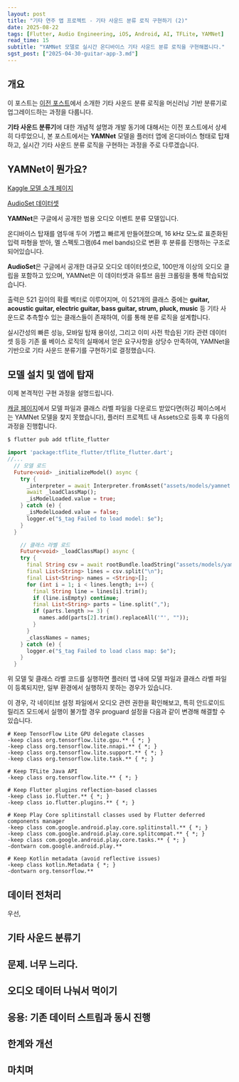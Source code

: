 ```yaml
---
layout: post
title: "기타 연주 앱 프로젝트 - 기타 사운드 분류 로직 구현하기 (2)"
date: 2025-08-22
tags: [Flutter, Audio Engineering, iOS, Android, AI, TFLite, YAMNet]
read_time: 15
subtitle: "YAMNet 모델로 실시간 온디바이스 기타 사운드 분류 로직을 구현해봅니다."
sgst_post: ["2025-04-30-guitar-app-3.md"]
---
```


## 개요

이 포스트는 [이전 포스트](https://dc143cdev.github.io/guitar-app-3/)에서 소개한 기타 사운드 분류 로직을 머신러닝 기반 분류기로 업그레이드하는 과정을 다룹니다.

**기타 사운드 분류기**에 대한 개념적 설명과 개발 동기에 대해서는 이전 포스트에서 상세히 다루었으니, 본 포스트에서는 **YAMNet** 모델을 플러터 앱에 온디바이스 형태로 탑재하고, 실시간 기타 사운드 분류 로직을 구현하는 과정을 주로 다루겠습니다.


## YAMNet이 뭔가요?

[Kaggle 모델 소개 페이지](https://www.kaggle.com/models/google/yamnet)

[AudioSet 데이터셋](https://research.google.com/audioset/index.html)

**YAMNet**은 구글에서 공개한 범용 오디오 이벤트 분류 모델입니다.

온디바이스 탑재를 염두애 두어 가볍고 빠르게 만들어졌으며, 16 kHz 모노로 표준화된 입력 파형을 받아, 멜 스펙토그램(64 mel bands)으로 변환 후 분류를 진행하는 구조로 되어있습니다.

**AudioSet**은 구글에서 공개한 대규모 오디오 데이터셋으로, 100만개 이상의 오디오 클립을 포함하고 있으며, YAMNet은 이 데이터셋과 유튜브 음원 크롤링을 통해 학습되었습니다.

출력은 521 길이의 확률 벡터로 이루어지며, 이 521개의 클래스 중에는 **guitar, acoustic guitar, electric guitar, bass guitar, strum, pluck, music** 등 기타 사운드로 추측할수 있는 클래스들이 존재하여, 이를 통해 분류 로직을 설계합니다.

실시간성의 빠른 성능, 모바일 탑재 용이성, 그리고 이미 사전 학습된 기타 관련 데이터셋 등등 기존 룰 베이스 로직의 실패에서 얻은 요구사항을 상당수 만족하여, YAMNet을 기반으로 기타 사운드 분류기를 구현하기로 결정했습니다.

## 모델 설치 및 앱에 탑재

이제 본격적인 구현 과정을 설명드립니다.

[캐글 페이지](https://www.kaggle.com/models/google/yamnet)에서 모델 파일과 클래스 라벨 파일을 다운로드 받았다면(허깅 페이스에서는 YAMNet 모델을 찾지 못했습니다), 플러터 프로젝트 내 Assets으로 등록 후 다음의 과정을 진행합니다.

~~~bash
$ flutter pub add tflite_flutter
~~~

~~~dart
import 'package:tflite_flutter/tflite_flutter.dart';
//...
  // 모델 로드
  Future<void> _initializeModel() async {
    try {
      _interpreter = await Interpreter.fromAsset("assets/models/yamnet.tflite");
      await _loadClassMap();
      _isModelLoaded.value = true;
    } catch (e) {
      _isModelLoaded.value = false;
      logger.e("$_tag Failed to load model: $e");
    }
  }

    // 클래스 라벨 로드
    Future<void> _loadClassMap() async {
    try {
      final String csv = await rootBundle.loadString("assets/models/yamnet_class_map.csv");
      final List<String> lines = csv.split("\n");
      final List<String> names = <String>[];
      for (int i = 1; i < lines.length; i++) {
        final String line = lines[i].trim();
        if (line.isEmpty) continue;
        final List<String> parts = line.split(",");
        if (parts.length >= 3) {
          names.add(parts[2].trim().replaceAll('"', ""));
        }
      }
      _classNames = names;
    } catch (e) {
      logger.e("$_tag Failed to load class map: $e");
    }
  }
~~~

위 모델 및 클래스 라벨 코드를 실행하면 플러터 앱 내에 모델 파일과 클래스 라벨 파일이 등록되지만, 일부 환경에서 실행하지 못하는 경우가 있습니다.

이 경우, 각 네이티브 설정 파일에서 오디오 관련 권한을 확인해보고, 특히 안드로이드 릴리즈 모드에서 실행이 불가할 경우 proguard 설정을 다음과 같이 변경해 해결할 수 있습니다.

~~~
# Keep TensorFlow Lite GPU delegate classes
-keep class org.tensorflow.lite.gpu.** { *; }
-keep class org.tensorflow.lite.nnapi.** { *; }
-keep class org.tensorflow.lite.support.** { *; }
-keep class org.tensorflow.lite.task.** { *; }

# Keep TFLite Java API
-keep class org.tensorflow.lite.** { *; }

# Keep Flutter plugins reflection-based classes
-keep class io.flutter.** { *; }
-keep class io.flutter.plugins.** { *; }

# Keep Play Core splitinstall classes used by Flutter deferred components manager
-keep class com.google.android.play.core.splitinstall.** { *; }
-keep class com.google.android.play.core.splitcompat.** { *; }
-keep class com.google.android.play.core.tasks.** { *; }
-dontwarn com.google.android.play.**

# Keep Kotlin metadata (avoid reflective issues)
-keep class kotlin.Metadata { *; }
-dontwarn org.tensorflow.**
~~~


## 데이터 전처리
우선, 

## 기타 사운드 분류기

## 문제. 너무 느리다.

## 오디오 데이터 나눠서 먹이기

## 응용: 기존 데이터 스트림과 동시 진행

## 한계와 개선

## 마치며